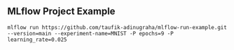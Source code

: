 ## MLflow Project Example

    mlflow run https://github.com/taufik-adinugraha/mlflow-run-example.git --version=main --experiment-name=MNIST -P epochs=9 -P learning_rate=0.025
